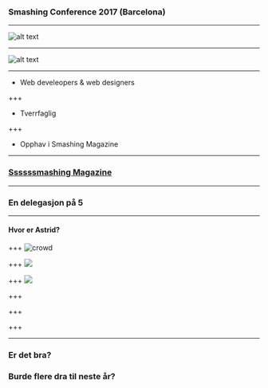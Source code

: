 ### Smashing Conference 2017 (Barcelona)

---

![alt text](https://github.com/HannahAmanda/smashingconf2017/blob/master/cat.png)

---

![alt text](https://github.com/HannahAmanda/smashingconf2017/blob/master/smashing-CAT.png)

---

* Web develeopers & web designers

+++
* Tverrfaglig

+++
* Opphav i Smashing Magazine


---

### [Ssssssmashing Magazine](https://www.smashingmagazine.com/)

---

### En delegasjon på 5
---
#### Hvor er Astrid?
+++
![crowd](https://farm5.staticflickr.com/4510/37777565241_ca5d58686b_k.jpg)

+++
![](https://farm5.staticflickr.com/4446/23924880088_d7943d80ff_k.jpg)

+++
![](https://github.com/HannahAmanda/smashingconf2017/blob/master/feelings-talk.jpg)

+++
![]()

+++
![]()

+++
![]()

---

### Er det bra?

### Burde flere dra til neste år?

### 


